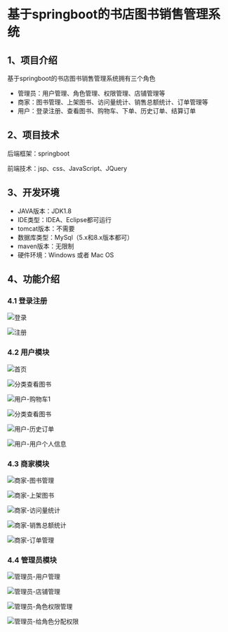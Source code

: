 # 基于springboot的书店图书销售管理系统



## 1、项目介绍

基于springboot的书店图书销售管理系统拥有三个角色

- 管理员：用户管理、角色管理、权限管理、店铺管理等
- 商家：图书管理、上架图书、访问量统计、销售总额统计、订单管理等
- 用户：登录注册、查看图书、购物车、下单、历史订单、结算订单


## 2、项目技术

后端框架：springboot

前端技术：jsp、css、JavaScript、JQuery

## 3、开发环境

- JAVA版本：JDK1.8
- IDE类型：IDEA、Eclipse都可运行
- tomcat版本：不需要
- 数据库类型：MySql（5.x和8.x版本都可） 
- maven版本：无限制
- 硬件环境：Windows 或者 Mac OS


## 4、功能介绍

### 4.1 登录注册

![登录](https://project-images-1256969109.cos.ap-chongqing.myqcloud.com/Typora-Images/202208222137890.jpg)

![注册](https://project-images-1256969109.cos.ap-chongqing.myqcloud.com/Typora-Images/202208141056305.jpg)

### 4.2 用户模块

![首页](https://project-images-1256969109.cos.ap-chongqing.myqcloud.com/Typora-Images/202208222139892.jpg)

![分类查看图书](https://project-images-1256969109.cos.ap-chongqing.myqcloud.com/Typora-Images/202208222140587.jpg)

![用户-购物车1](https://project-images-1256969109.cos.ap-chongqing.myqcloud.com/Typora-Images/202208222139423.jpg)

![分类查看图书](https://project-images-1256969109.cos.ap-chongqing.myqcloud.com/Typora-Images/202208222139540.jpg)

![用户-历史订单](https://project-images-1256969109.cos.ap-chongqing.myqcloud.com/Typora-Images/202208141056125.jpg)

![用户-用户个人信息](https://project-images-1256969109.cos.ap-chongqing.myqcloud.com/Typora-Images/202208141056157.jpg)

### 4.3 商家模块

![商家-图书管理](https://project-images-1256969109.cos.ap-chongqing.myqcloud.com/Typora-Images/202208141056928.jpg)

![商家-上架图书](https://project-images-1256969109.cos.ap-chongqing.myqcloud.com/Typora-Images/202208141056854.jpg)

![商家-访问量统计](https://project-images-1256969109.cos.ap-chongqing.myqcloud.com/Typora-Images/202208141056636.jpg)

![商家-销售总额统计](https://project-images-1256969109.cos.ap-chongqing.myqcloud.com/Typora-Images/202208141057213.jpg)

![商家-订单管理](https://project-images-1256969109.cos.ap-chongqing.myqcloud.com/Typora-Images/202208141056468.jpg)

### 4.4 管理员模块

![管理员-用户管理](https://project-images-1256969109.cos.ap-chongqing.myqcloud.com/Typora-Images/202208141057688.jpg)

![管理员-店铺管理](https://project-images-1256969109.cos.ap-chongqing.myqcloud.com/Typora-Images/202208141057784.jpg)

![管理员-角色权限管理](https://project-images-1256969109.cos.ap-chongqing.myqcloud.com/Typora-Images/202208141057764.jpg)

![管理员-给角色分配权限](https://project-images-1256969109.cos.ap-chongqing.myqcloud.com/Typora-Images/202208141057503.jpg)


